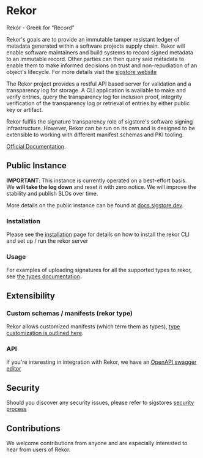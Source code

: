 # Rekor

Rekór - Greek for “Record”

Rekor's goals are to provide an immutable tamper resistant ledger of metadata generated within a software projects supply chain.
Rekor will enable software maintainers and build systems to record signed metadata to an immutable record.
Other parties can then query said metadata to enable them to make informed decisions on trust and non-repudiation of an object's lifecycle. For more details visit the [sigstore website](https://sigstore.dev)

The Rekor project provides a restful API based server for validation and a transparency log for storage.
A CLI application is available to make and verify entries, query the transparency log for inclusion proof,
integrity verification of the transparency log or retrieval of entries by either public key or artifact.

Rekor fulfils the signature transparency role of sigstore's software signing
infrastructure. However, Rekor can be run on its own and is designed to be
extensible to working with different manifest schemas and PKI tooling.

[Official Documentation](https://docs.sigstore.dev/rekor/overview).

## Public Instance

**IMPORTANT**: This instance is currently operated on a best-effort basis.  
We **will take the log down** and reset it with zero notice.
We will improve the stability and publish SLOs over time.

More details on the public instance can be found at [docs.sigstore.dev](https://docs.sigstore.dev/rekor/public-instance).

### Installation

Please see the [installation](https://docs.sigstore.dev/rekor/overview#usage-and-installation) page for details on how to install the rekor CLI and set up / run
the rekor server

### Usage

For examples of uploading signatures for all the supported types to rekor, see [the types documentation](types.md).

## Extensibility

### Custom schemas / manifests (rekor type)

Rekor allows customized manifests (which term them as types), [type customization is outlined here](https://github.com/sigstore/rekor/tree/main/pkg/types).

### API

If you're interesting in integration with Rekor, we have an [OpenAPI swagger editor](https://sigstore.dev/swagger/)

## Security

Should you discover any security issues, please refer to sigstores [security
process](https://github.com/sigstore/community/blob/main/SECURITY.md)

## Contributions

We welcome contributions from anyone and are especially interested to hear from
users of Rekor.
